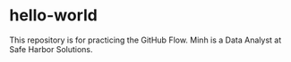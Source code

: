 # hello-world
This repository is for practicing the GitHub Flow.
Minh is a Data Analyst at Safe Harbor Solutions.
